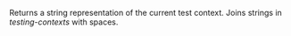 Returns a string representation of the current test context. Joins
  strings in *testing-contexts* with spaces.